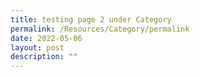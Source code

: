 ```yaml
---
title: testing page 2 under Category
permalink: /Resources/Category/permalink
date: 2022-05-06
layout: post
description: ""
---
```

